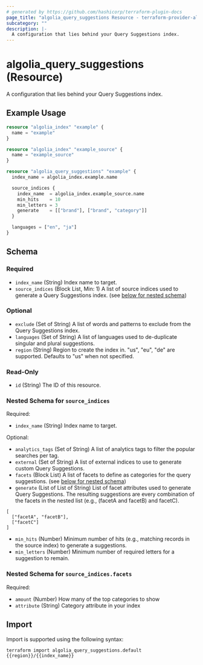 ```yaml
---
# generated by https://github.com/hashicorp/terraform-plugin-docs
page_title: "algolia_query_suggestions Resource - terraform-provider-algolia"
subcategory: ""
description: |-
  A configuration that lies behind your Query Suggestions index.
---
```


# algolia_query_suggestions (Resource)

A configuration that lies behind your Query Suggestions index.

## Example Usage

```terraform
resource "algolia_index" "example" {
  name = "example"
}

resource "algolia_index" "example_source" {
  name = "example_source"
}

resource "algolia_query_suggestions" "example" {
  index_name = algolia_index.example.name

  source_indices {
    index_name  = algolia_index.example_source.name
    min_hits    = 10
    min_letters = 3
    generate    = [["brand"], ["brand", "category"]]
  }

  languages = ["en", "ja"]
}
```

<!-- schema generated by tfplugindocs -->
## Schema

### Required

- `index_name` (String) Index name to target.
- `source_indices` (Block List, Min: 1) A list of source indices used to generate a Query Suggestions index. (see [below for nested schema](#nestedblock--source_indices))

### Optional

- `exclude` (Set of String) A list of words and patterns to exclude from the Query Suggestions index.
- `languages` (Set of String) A list of languages used to de-duplicate singular and plural suggestions.
- `region` (String) Region to create the index in. "us", "eu", "de" are supported. Defaults to "us" when not specified.

### Read-Only

- `id` (String) The ID of this resource.

<a id="nestedblock--source_indices"></a>
### Nested Schema for `source_indices`

Required:

- `index_name` (String) Index name to target.

Optional:

- `analytics_tags` (Set of String) A list of analytics tags to filter the popular searches per tag.
- `external` (Set of String) A list of external indices to use to generate custom Query Suggestions.
- `facets` (Block List) A list of facets to define as categories for the query suggestions. (see [below for nested schema](#nestedblock--source_indices--facets))
- `generate` (List of List of String) List of facet attributes used to generate Query Suggestions. The resulting suggestions are every combination of the facets in the nested list 
(e.g., (facetA and facetB) and facetC).
```
[
  ["facetA", "facetB"],
  ["facetC"]
]
```
- `min_hits` (Number) Minimum number of hits (e.g., matching records in the source index) to generate a suggestions.
- `min_letters` (Number) Minimum number of required letters for a suggestion to remain.

<a id="nestedblock--source_indices--facets"></a>
### Nested Schema for `source_indices.facets`

Required:

- `amount` (Number) How many of the top categories to show
- `attribute` (String) Category attribute in your index

## Import

Import is supported using the following syntax:

```shell
terraform import algolia_query_suggestions.default {{region}}/{{index_name}}
```
